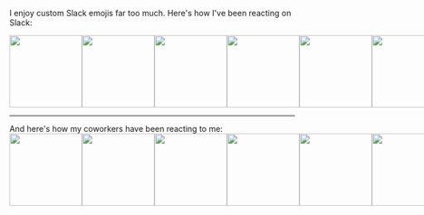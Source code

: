 I enjoy custom Slack emojis far too much. Here's how I've been reacting on Slack:
<br/>
<div style="display:flex">
  <img src="https://cratebots.herokuapp.com/x/0 " width="128px" />
  <img src="https://cratebots.herokuapp.com/x/1 " width="128px" />
  <img src="https://cratebots.herokuapp.com/x/2 " width="128px" />
  <img src="https://cratebots.herokuapp.com/x/3 " width="128px" />
  <img src="https://cratebots.herokuapp.com/x/4 " width="128px" />
  <img src="https://cratebots.herokuapp.com/x/5 " width="128px" />
</div>
<hr/>
And here's how my coworkers have been reacting to me:
<br/>
<div style="display:flex">
  <img src="https://cratebots.herokuapp.com/xxx/0 " width="128px" />
  <img src="https://cratebots.herokuapp.com/xxx/1 " width="128px" />
  <img src="https://cratebots.herokuapp.com/xxx/2 " width="128px" />
  <img src="https://cratebots.herokuapp.com/xxx/3 " width="128px" />
  <img src="https://cratebots.herokuapp.com/xxx/4 " width="128px" />
  <img src="https://cratebots.herokuapp.com/xxx/5 " width="128px" />
</div>
